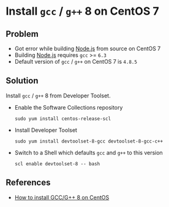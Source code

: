 # Install `gcc` / `g++` 8 on CentOS 7

## Problem
* Got error while building [Node.js](https://nodejs.org) from source on CentOS 7
* Building [Node.js](https://nodejs.org) requires `gcc` >= `6.3`
* Default version of `gcc` / `g++` on CentOS 7 is `4.8.5`

## Solution

Install `gcc` / `g++` 8 from Developer Toolset.

* Enable the Software Collections repository
   
      sudo yum install centos-release-scl

* Install Developer Toolset

      sudo yum install devtoolset-8-gcc devtoolset-8-gcc-c++

* Switch to a Shell which defaults `gcc` and `g++` to this version
  
      scl enable devtoolset-8 -- bash

## References
* [How to install GCC/G++ 8 on CentOS](https://stackoverflow.com/questions/55345373/how-to-install-gcc-g-8-on-centos)
